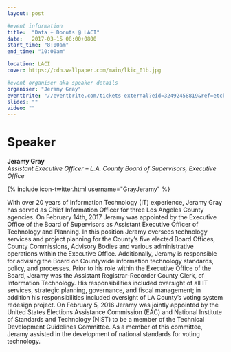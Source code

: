 ```yaml
---
layout: post

#event information
title:  "Data + Donuts @ LACI"
date:   2017-03-15 08:00+0800
start_time: "8:00am"
end_time: "10:00am"

location: LACI
cover: https://cdn.wallpaper.com/main/lkic_01b.jpg

#event organiser aka speaker details
organiser: "Jeramy Gray"
eventbrite: "//eventbrite.com/tickets-external?eid=32492458819&ref=etckt"
slides: ""
video: ""
---
```


# Speaker
__Jeramy Gray__<br>
_Assistant Executive Officer – L.A. County Board of Supervisors, Executive Office_

{% include icon-twitter.html username="GrayJeramy" %}

With over 20 years of Information Technology (IT) experience, Jeramy Gray has served as Chief Information Officer for three Los Angeles County agencies.  On February 14th, 2017 Jeramy was appointed by the Executive Office of the Board of Supervisors as Assistant Executive Officer of Technology and Planning.  In this position Jeramy oversees technology services and project planning for the County’s five elected Board Offices, County Commissions, Advisory Bodies and various administrative operations within the Executive Office.  Additionally, Jeramy is responsible for advising the Board on Countywide information technology standards, policy, and processes.  Prior to his role within the Executive Office of the Board, Jeramy was the Assistant Registrar-Recorder County Clerk, of Information Technology. His responsibilities included oversight of all  IT services,  strategic planning, governance, and fiscal management; in addition his responsibilities included oversight of LA County’s voting system redesign project.   On February 5, 2016 Jeramy was jointly appointed by the United States Elections Assistance Commission (EAC) and National Institute of Standards and Technology (NIST) to be a member of the Technical Development Guidelines Committee. As a member of this committee, Jeramy assisted in the development of national standards for voting technology. 
